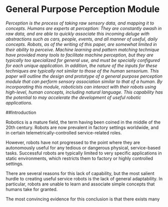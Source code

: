 # General Purpose Perception Module

*Perception is the process of taking raw sensory data, and mapping it to concepts. Humans are experts at perception: They are constantly awash in raw data, and are able to quickly associate this incoming deluge with abstractions such as cars, people, events, and all manner of useful, daily concepts. Robots, as of the writing of this paper, are somewhat limited in their ability to perceive. Machine learning and pattern matching technique have provided many tools to facilitate machine perception, but they are typically too specialized for general use, and must be specially configured for each unique application. In addition, the nature of the inputs for these techniques are typically not similar to those of the human sensorium. This paper will outline the design and prototype of a general purpose perception module that can perform sensory association similar to that of a human. By incorporating this module, roboticists can interact with their robots using high-level, human concepts, including natural language. This capability has the potential to may accelerate the development of useful robotic applications.*

##Introduction

Robotics is a mature field, the term having been coined in the middle of the 20th century. Robots are now prevalent in factory settings worldwide, and in certain telemetrically-controlled service-related roles. 

However, robots have not progressed to the point where they are autonomously useful for any tedious or dangerous physical, service-based tasks. Successful robots are typically limited to very specific applications in static environments, which restricts them to factory or highly controlled settings. 

There are several reasons for this lack of capability, but the most salient hurdle to creating useful service robots is the lack of general adaptability. In particular, robots are unable to learn and associate simple concepts that humans take for granted.

The most convincing evidence for this conclusion is that there exists many 
